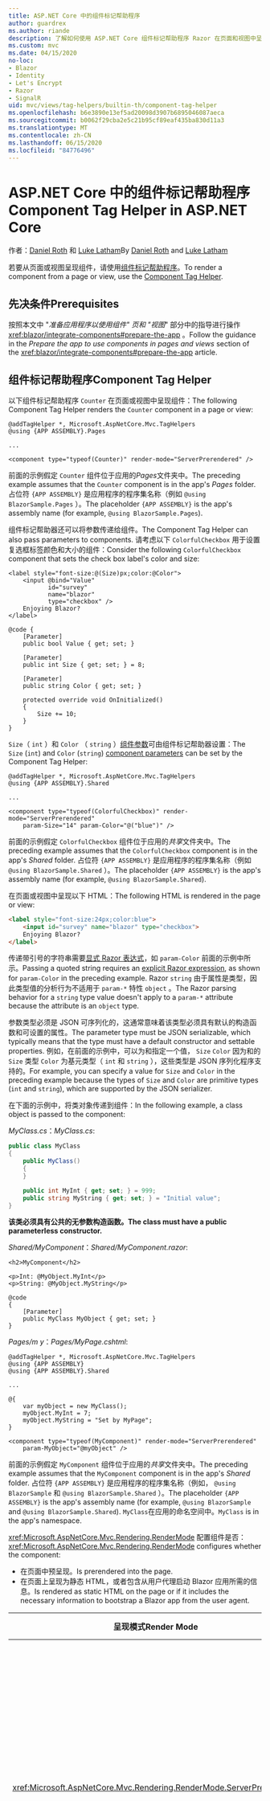 ```yaml
---
title: ASP.NET Core 中的组件标记帮助程序
author: guardrex
ms.author: riande
description: 了解如何使用 ASP.NET Core 组件标记帮助程序 Razor 在页面和视图中呈现组件。
ms.custom: mvc
ms.date: 04/15/2020
no-loc:
- Blazor
- Identity
- Let's Encrypt
- Razor
- SignalR
uid: mvc/views/tag-helpers/builtin-th/component-tag-helper
ms.openlocfilehash: b6e3890e13ef5ad20098d3907b6895046087aeca
ms.sourcegitcommit: b0062f29cba2e5c21b95cf89eaf435ba830d11a3
ms.translationtype: MT
ms.contentlocale: zh-CN
ms.lasthandoff: 06/15/2020
ms.locfileid: "84776496"
---
```

# <a name="component-tag-helper-in-aspnet-core"></a><span data-ttu-id="03ee1-103">ASP.NET Core 中的组件标记帮助程序</span><span class="sxs-lookup"><span data-stu-id="03ee1-103">Component Tag Helper in ASP.NET Core</span></span>

<span data-ttu-id="03ee1-104">作者：[Daniel Roth](https://github.com/danroth27) 和 [Luke Latham](https://github.com/guardrex)</span><span class="sxs-lookup"><span data-stu-id="03ee1-104">By [Daniel Roth](https://github.com/danroth27) and [Luke Latham](https://github.com/guardrex)</span></span>

<span data-ttu-id="03ee1-105">若要从页面或视图呈现组件，请使用[组件标记帮助程序](xref:Microsoft.AspNetCore.Mvc.TagHelpers.ComponentTagHelper)。</span><span class="sxs-lookup"><span data-stu-id="03ee1-105">To render a component from a page or view, use the [Component Tag Helper](xref:Microsoft.AspNetCore.Mvc.TagHelpers.ComponentTagHelper).</span></span>

## <a name="prerequisites"></a><span data-ttu-id="03ee1-106">先决条件</span><span class="sxs-lookup"><span data-stu-id="03ee1-106">Prerequisites</span></span>

<span data-ttu-id="03ee1-107">按照本文中 "*准备应用程序以使用组件" 页和 "视图*" 部分中的指导进行操作 <xref:blazor/integrate-components#prepare-the-app> 。</span><span class="sxs-lookup"><span data-stu-id="03ee1-107">Follow the guidance in the *Prepare the app to use components in pages and views* section of the <xref:blazor/integrate-components#prepare-the-app> article.</span></span>

## <a name="component-tag-helper"></a><span data-ttu-id="03ee1-108">组件标记帮助程序</span><span class="sxs-lookup"><span data-stu-id="03ee1-108">Component Tag Helper</span></span>

<span data-ttu-id="03ee1-109">以下组件标记帮助程序 `Counter` 在页面或视图中呈现组件：</span><span class="sxs-lookup"><span data-stu-id="03ee1-109">The following Component Tag Helper renders the `Counter` component in a page or view:</span></span>

```cshtml
@addTagHelper *, Microsoft.AspNetCore.Mvc.TagHelpers
@using {APP ASSEMBLY}.Pages

...

<component type="typeof(Counter)" render-mode="ServerPrerendered" />
```

<span data-ttu-id="03ee1-110">前面的示例假定 `Counter` 组件位于应用的*Pages*文件夹中。</span><span class="sxs-lookup"><span data-stu-id="03ee1-110">The preceding example assumes that the `Counter` component is in the app's *Pages* folder.</span></span> <span data-ttu-id="03ee1-111">占位符 `{APP ASSEMBLY}` 是应用程序的程序集名称（例如 `@using BlazorSample.Pages` ）。</span><span class="sxs-lookup"><span data-stu-id="03ee1-111">The placeholder `{APP ASSEMBLY}` is the app's assembly name (for example, `@using BlazorSample.Pages`).</span></span>

<span data-ttu-id="03ee1-112">组件标记帮助器还可以将参数传递给组件。</span><span class="sxs-lookup"><span data-stu-id="03ee1-112">The Component Tag Helper can also pass parameters to components.</span></span> <span data-ttu-id="03ee1-113">请考虑以下 `ColorfulCheckbox` 用于设置复选框标签颜色和大小的组件：</span><span class="sxs-lookup"><span data-stu-id="03ee1-113">Consider the following `ColorfulCheckbox` component that sets the check box label's color and size:</span></span>

```razor
<label style="font-size:@(Size)px;color:@Color">
    <input @bind="Value"
           id="survey" 
           name="blazor" 
           type="checkbox" />
    Enjoying Blazor?
</label>

@code {
    [Parameter]
    public bool Value { get; set; }

    [Parameter]
    public int Size { get; set; } = 8;

    [Parameter]
    public string Color { get; set; }

    protected override void OnInitialized()
    {
        Size += 10;
    }
}
```

<span data-ttu-id="03ee1-114">`Size`（ `int` ）和 `Color` （ `string` ）[组件参数](xref:blazor/components#component-parameters)可由组件标记帮助器设置：</span><span class="sxs-lookup"><span data-stu-id="03ee1-114">The `Size` (`int`) and `Color` (`string`) [component parameters](xref:blazor/components#component-parameters) can be set by the Component Tag Helper:</span></span>

```cshtml
@addTagHelper *, Microsoft.AspNetCore.Mvc.TagHelpers
@using {APP ASSEMBLY}.Shared

...

<component type="typeof(ColorfulCheckbox)" render-mode="ServerPrerendered" 
    param-Size="14" param-Color="@("blue")" />
```

<span data-ttu-id="03ee1-115">前面的示例假定 `ColorfulCheckbox` 组件位于应用的*共享*文件夹中。</span><span class="sxs-lookup"><span data-stu-id="03ee1-115">The preceding example assumes that the `ColorfulCheckbox` component is in the app's *Shared* folder.</span></span> <span data-ttu-id="03ee1-116">占位符 `{APP ASSEMBLY}` 是应用程序的程序集名称（例如 `@using BlazorSample.Shared` ）。</span><span class="sxs-lookup"><span data-stu-id="03ee1-116">The placeholder `{APP ASSEMBLY}` is the app's assembly name (for example, `@using BlazorSample.Shared`).</span></span>

<span data-ttu-id="03ee1-117">在页面或视图中呈现以下 HTML：</span><span class="sxs-lookup"><span data-stu-id="03ee1-117">The following HTML is rendered in the page or view:</span></span>

```html
<label style="font-size:24px;color:blue">
    <input id="survey" name="blazor" type="checkbox">
    Enjoying Blazor?
</label>
```

<span data-ttu-id="03ee1-118">传递带引号的字符串需要[显式 Razor 表达式](xref:mvc/views/razor#explicit-razor-expressions)，如 `param-Color` 前面的示例中所示。</span><span class="sxs-lookup"><span data-stu-id="03ee1-118">Passing a quoted string requires an [explicit Razor expression](xref:mvc/views/razor#explicit-razor-expressions), as shown for `param-Color` in the preceding example.</span></span> <span data-ttu-id="03ee1-119">Razor `string` 由于属性是类型，因此类型值的分析行为不适用于 `param-*` 特性 `object` 。</span><span class="sxs-lookup"><span data-stu-id="03ee1-119">The Razor parsing behavior for a `string` type value doesn't apply to a `param-*` attribute because the attribute is an `object` type.</span></span>

<span data-ttu-id="03ee1-120">参数类型必须是 JSON 可序列化的，这通常意味着该类型必须具有默认的构造函数和可设置的属性。</span><span class="sxs-lookup"><span data-stu-id="03ee1-120">The parameter type must be JSON serializable, which typically means that the type must have a default constructor and settable properties.</span></span> <span data-ttu-id="03ee1-121">例如，在前面的示例中，可以为和指定一个值， `Size` `Color` 因为和的 `Size` 类型 `Color` 为基元类型（ `int` 和 `string` ），这些类型是 JSON 序列化程序支持的。</span><span class="sxs-lookup"><span data-stu-id="03ee1-121">For example, you can specify a value for `Size` and `Color` in the preceding example because the types of `Size` and `Color` are primitive types (`int` and `string`), which are supported by the JSON serializer.</span></span>

<span data-ttu-id="03ee1-122">在下面的示例中，将类对象传递到组件：</span><span class="sxs-lookup"><span data-stu-id="03ee1-122">In the following example, a class object is passed to the component:</span></span>

<span data-ttu-id="03ee1-123">*MyClass.cs*：</span><span class="sxs-lookup"><span data-stu-id="03ee1-123">*MyClass.cs*:</span></span>

```csharp
public class MyClass
{
    public MyClass()
    {
    }

    public int MyInt { get; set; } = 999;
    public string MyString { get; set; } = "Initial value";
}
```

<span data-ttu-id="03ee1-124">**该类必须具有公共的无参数构造函数。**</span><span class="sxs-lookup"><span data-stu-id="03ee1-124">**The class must have a public parameterless constructor.**</span></span>

<span data-ttu-id="03ee1-125">*Shared/MyComponent*：</span><span class="sxs-lookup"><span data-stu-id="03ee1-125">*Shared/MyComponent.razor*:</span></span>

```razor
<h2>MyComponent</h2>

<p>Int: @MyObject.MyInt</p>
<p>String: @MyObject.MyString</p>

@code
{
    [Parameter]
    public MyClass MyObject { get; set; }
}
```

<span data-ttu-id="03ee1-126">*Pages/m y*：</span><span class="sxs-lookup"><span data-stu-id="03ee1-126">*Pages/MyPage.cshtml*:</span></span>

```cshtml
@addTagHelper *, Microsoft.AspNetCore.Mvc.TagHelpers
@using {APP ASSEMBLY}
@using {APP ASSEMBLY}.Shared

...

@{
    var myObject = new MyClass();
    myObject.MyInt = 7;
    myObject.MyString = "Set by MyPage";
}

<component type="typeof(MyComponent)" render-mode="ServerPrerendered" 
    param-MyObject="@myObject" />
```

<span data-ttu-id="03ee1-127">前面的示例假定 `MyComponent` 组件位于应用的*共享*文件夹中。</span><span class="sxs-lookup"><span data-stu-id="03ee1-127">The preceding example assumes that the `MyComponent` component is in the app's *Shared* folder.</span></span> <span data-ttu-id="03ee1-128">占位符 `{APP ASSEMBLY}` 是应用程序的程序集名称（例如， `@using BlazorSample` 和 `@using BlazorSample.Shared` ）。</span><span class="sxs-lookup"><span data-stu-id="03ee1-128">The placeholder `{APP ASSEMBLY}` is the app's assembly name (for example, `@using BlazorSample` and `@using BlazorSample.Shared`).</span></span> <span data-ttu-id="03ee1-129">`MyClass`在应用的命名空间中。</span><span class="sxs-lookup"><span data-stu-id="03ee1-129">`MyClass` is in the app's namespace.</span></span>

<span data-ttu-id="03ee1-130"><xref:Microsoft.AspNetCore.Mvc.Rendering.RenderMode> 配置组件是否：</span><span class="sxs-lookup"><span data-stu-id="03ee1-130"><xref:Microsoft.AspNetCore.Mvc.Rendering.RenderMode> configures whether the component:</span></span>

* <span data-ttu-id="03ee1-131">在页面中预呈现。</span><span class="sxs-lookup"><span data-stu-id="03ee1-131">Is prerendered into the page.</span></span>
* <span data-ttu-id="03ee1-132">在页面上呈现为静态 HTML，或者包含从用户代理启动 Blazor 应用所需的信息。</span><span class="sxs-lookup"><span data-stu-id="03ee1-132">Is rendered as static HTML on the page or if it includes the necessary information to bootstrap a Blazor app from the user agent.</span></span>

| <span data-ttu-id="03ee1-133">呈现模式</span><span class="sxs-lookup"><span data-stu-id="03ee1-133">Render Mode</span></span> | <span data-ttu-id="03ee1-134">描述</span><span class="sxs-lookup"><span data-stu-id="03ee1-134">Description</span></span> |
| ----------- | ----------- |
| <xref:Microsoft.AspNetCore.Mvc.Rendering.RenderMode.ServerPrerendered> | <span data-ttu-id="03ee1-135">将组件呈现为静态 HTML，并包含 Blazor 服务器应用的标记。</span><span class="sxs-lookup"><span data-stu-id="03ee1-135">Renders the component into static HTML and includes a marker for a Blazor Server app.</span></span> <span data-ttu-id="03ee1-136">用户代理启动时，此标记用于启动 Blazor 应用。</span><span class="sxs-lookup"><span data-stu-id="03ee1-136">When the user-agent starts, this marker is used to bootstrap a Blazor app.</span></span> |
| <xref:Microsoft.AspNetCore.Mvc.Rendering.RenderMode.Server> | <span data-ttu-id="03ee1-137">呈现 Blazor 服务器应用的标记。</span><span class="sxs-lookup"><span data-stu-id="03ee1-137">Renders a marker for a Blazor Server app.</span></span> <span data-ttu-id="03ee1-138">不包括组件的输出。</span><span class="sxs-lookup"><span data-stu-id="03ee1-138">Output from the component isn't included.</span></span> <span data-ttu-id="03ee1-139">用户代理启动时，此标记用于启动 Blazor 应用。</span><span class="sxs-lookup"><span data-stu-id="03ee1-139">When the user-agent starts, this marker is used to bootstrap a Blazor app.</span></span> |
| <xref:Microsoft.AspNetCore.Mvc.Rendering.RenderMode.Static> | <span data-ttu-id="03ee1-140">将组件呈现为静态 HTML。</span><span class="sxs-lookup"><span data-stu-id="03ee1-140">Renders the component into static HTML.</span></span> |

<span data-ttu-id="03ee1-141">尽管页面和视图可以使用组件，但不是这样。</span><span class="sxs-lookup"><span data-stu-id="03ee1-141">While pages and views can use components, the converse isn't true.</span></span> <span data-ttu-id="03ee1-142">组件不能使用视图和页特定的功能，如分部视图和节。</span><span class="sxs-lookup"><span data-stu-id="03ee1-142">Components can't use view- and page-specific features, such as partial views and sections.</span></span> <span data-ttu-id="03ee1-143">若要在组件中通过分部视图使用逻辑，请将分部视图逻辑分解为一个组件。</span><span class="sxs-lookup"><span data-stu-id="03ee1-143">To use logic from a partial view in a component, factor out the partial view logic into a component.</span></span>

<span data-ttu-id="03ee1-144">不支持从静态 HTML 页面呈现服务器组件。</span><span class="sxs-lookup"><span data-stu-id="03ee1-144">Rendering server components from a static HTML page isn't supported.</span></span>

## <a name="additional-resources"></a><span data-ttu-id="03ee1-145">其他资源</span><span class="sxs-lookup"><span data-stu-id="03ee1-145">Additional resources</span></span>

* <xref:Microsoft.AspNetCore.Mvc.TagHelpers.ComponentTagHelper>
* <xref:mvc/views/tag-helpers/intro>
* <xref:blazor/components>
